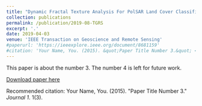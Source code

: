 ```yaml
---
title: "Dynamic Fractal Texture Analysis For PolSAR Land Cover Classification"
collection: publications
permalink: /publication/2019-08-TGRS
excerpt: '.'
date: 2019-04-03
venue: 'IEEE Transaction on Geoscience and Remote Sensing'
#paperurl: 'https://ieeexplore.ieee.org/document/8681159'
#citation: 'Your Name, You. (2015). &quot;Paper Title Number 3.&quot; <i>Journal 1</i>. 1(3).'
---
```

This paper is about the number 3. The number 4 is left for future work.

[Download paper here](https://ieeexplore.ieee.org/document/8681159)

Recommended citation: Your Name, You. (2015). "Paper Title Number 3." <i>Journal 1</i>. 1(3).